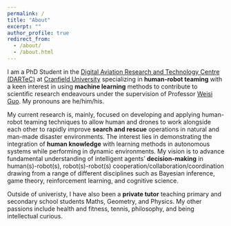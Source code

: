 ```yaml
---
permalink: /
title: "About"
excerpt: ""
author_profile: true
redirect_from:
  - /about/
  - /about.html
---
```


I am a PhD Student in the [Digital Aviation Research and Technology Centre (DARTeC)](https://www.cranfield.ac.uk/centres/digital-aviation-research-and-technology-centre) at [Cranfield University](https://www.cranfield.ac.uk/) specializing in **human-robot teaming** with a keen interest in using **machine learning** methods to contribute to scientific research endeavours under the supervision of Professor [Weisi Guo](https://www.weisiguo.com). My pronouns are he/him/his.

My current research is, mainly, focused on developing and applying human-robot teaming techniques to allow human and drones to work alongside each other to rapidly improve **search and rescue** operations in natural and man-made disaster environments. The interest lies in demonstrating the integration of **human knowledge** with learning methods in autonomous systems while performing in dynamic environments. My vision is to advance fundamental understanding of intelligent agents’ **decision-making** in human(s)-robot(s), robot(s)-robot(s) cooperation/collaboration/coordination drawing from a range of different disciplines such as Bayesian inference, game theory, reinforcement learning, and cognitive science.

Outside of univeristy, I have also been a **private tutor** teaching primary and secondary school students Maths, Geometry, and Physics. My other passions include health and fitness, tennis, philosophy, and being intellectual curious.
